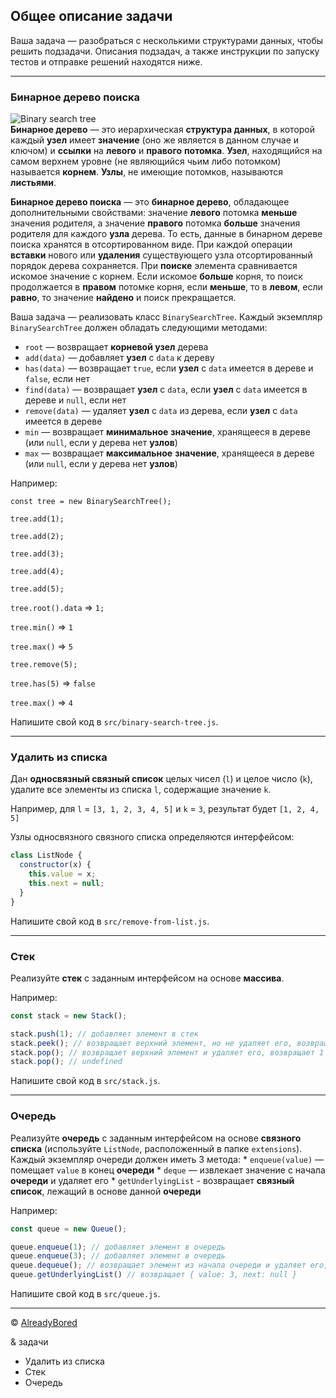 ## Общее описание задачи

Ваша задача — разобраться с несколькими структурами данных, чтобы решить подзадачи. Описания подзадач, а также инструкции по запуску тестов и отправке решений находятся ниже.

---

### **Бинарное дерево поиска**

![Binary search tree](https://www.tutorialspoint.com/data_structures_algorithms/images/binary_search_tree.jpg)  
**Бинарное дерево** — это иерархическая **структура данных**, в которой каждый **узел** имеет **значение** (оно же является в данном случае и ключом) и **ссылки** на **левого** и **правого** **потомка**. **Узел**, находящийся на самом верхнем уровне (не являющийся чьим либо потомком) называется **корнем**. **Узлы**, не имеющие потомков, называются **листьями**.


**Бинарное дерево поиска** — это **бинарное дерево**, обладающее дополнительными свойствами: значение **левого** потомка **меньше** значения родителя, а значение **правого** потомка **больше** значения родителя для каждого **узла** дерева. То есть, данные в бинарном дереве поиска хранятся в отсортированном виде. При каждой операции **вставки** нового или **удаления** существующего узла отсортированный порядок дерева сохраняется. При **поиске** элемента сравнивается искомое значение с корнем. Если искомое **больше** корня, то поиск продолжается в **правом** потомке корня, если **меньше**, то в **левом**, если **равно**, то значение **найдено** и поиск прекращается.

Ваша задача — реализовать класс `BinarySearchTree`.
Каждый экземпляр `BinarySearchTree` должен обладать следующими методами:
  * `root` — возвращает **корневой узел** дерева
  * `add(data)` — добавляет **узел** с `data` к дереву
  * `has(data)` — возвращает `true`, если **узел** с `data` имеется в дереве и `false`, если нет
  * `find(data)` — возвращает **узел** с `data`, если **узел** с `data` имеется в дереве и `null`, если нет
  * `remove(data)` — удаляет **узел** с `data` из дерева, если **узел** с `data` имеется в дереве
  * `min` — возвращает **минимальное** **значение**, хранящееся в дереве (или `null`, если у дерева нет **узлов**)
  * `max` — возвращает **максимальное** **значение**, хранящееся в дереве (или `null`, если у дерева нет **узлов**)

Например:

`const tree = new BinarySearchTree();`

`tree.add(1);`

`tree.add(2);`

`tree.add(3);`

`tree.add(4);`

`tree.add(5);`

`tree.root().data` => `1;`

`tree.min()` => `1`

`tree.max()` => `5`

`tree.remove(5);`

`tree.has(5)` => `false`

`tree.max()` => `4`

Напишите свой код в `src/binary-search-tree.js`.

---

### **Удалить из списка**
Дан **односвязный связный список** целых чисел (`l`) и целое число (`k`), удалите все элементы из списка `l`, содержащие значение `k`.

Например, для `l` = `[3, 1, 2, 3, 4, 5]` и `k` = `3`,
результат будет `[1, 2, 4, 5]`

Узлы односвязного связного списка определяются интерфейсом: 

```js
class ListNode {
  constructor(x) {
    this.value = x;
    this.next = null;
  }
}
```

Напишите свой код в `src/remove-from-list.js`.

---

### **Стек**
Реализуйте **стек** с заданным интерфейсом на основе **массива**.

Например:

```js
const stack = new Stack();

stack.push(1); // добавляет элемент в стек
stack.peek(); // возвращает верхний элемент, но не удаляет его, возвращает 1
stack.pop(); // возвращает верхний элемент и удаляет его, возвращает 1
stack.pop(); // undefined
```

Напишите свой код в `src/stack.js`.

---

### **Очередь**
Реализуйте **очередь** с заданным интерфейсом на основе **связного списка** (используйте `ListNode`, расположенный в папке `extensions`).
Каждый экземпляр очереди должен иметь 3 метода:
    * `enqueue(value)` — помещает `value` в конец **очереди** 
    * `deque` — извлекает значение с начала **очереди** и удаляет его
    * `getUnderlyingList` - возвращает **связный список**, лежащий в основе данной **очереди**

Например:

```js
const queue = new Queue();

queue.enqueue(1); // добавляет элемент в очередь
queue.enqueue(3); // добавляет элемент в очередь
queue.dequeue(); // возвращает элемент из начала очереди и удаляет его, возвращает 1
queue.getUnderlyingList() // возвращает { value: 3, next: null }
```

Напишите свой код в `src/queue.js`.

---

© [AlreadyBored](https://github.com/alreadybored)  

& задачи
* Удалить из списка
* Стек
* Очередь